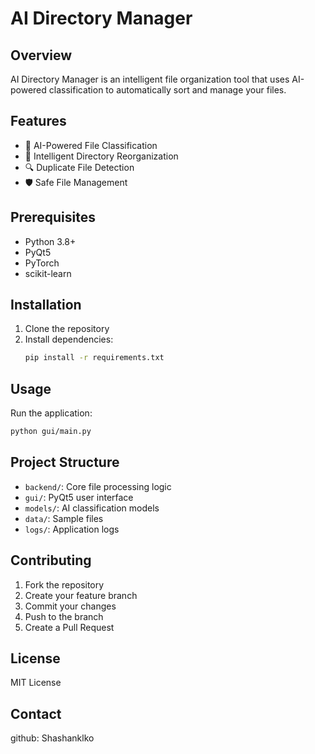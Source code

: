 # AI Directory Manager

## Overview
AI Directory Manager is an intelligent file organization tool that uses AI-powered classification to automatically sort and manage your files.

## Features
- 🤖 AI-Powered File Classification
- 📂 Intelligent Directory Reorganization
- 🔍 Duplicate File Detection
- 🛡️ Safe File Management

## Prerequisites
- Python 3.8+
- PyQt5
- PyTorch
- scikit-learn

## Installation
1. Clone the repository
2. Install dependencies:
   ```bash
   pip install -r requirements.txt
   ```

## Usage
Run the application:
```bash
python gui/main.py
```

## Project Structure
- `backend/`: Core file processing logic
- `gui/`: PyQt5 user interface
- `models/`: AI classification models
- `data/`: Sample files
- `logs/`: Application logs

## Contributing
1. Fork the repository
2. Create your feature branch
3. Commit your changes
4. Push to the branch
5. Create a Pull Request

## License
MIT License

## Contact
github: Shashanklko